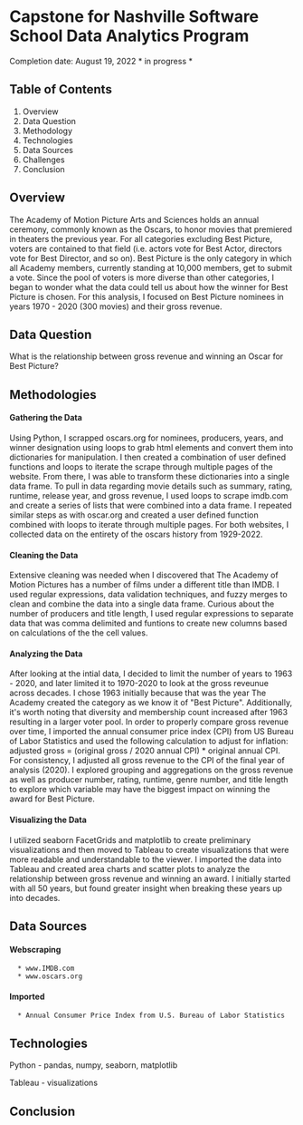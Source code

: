 # Capstone for Nashville Software School Data Analytics Program

Completion date: August 19, 2022      * in progress *

## Table of Contents
1. Overview
2. Data Question
3. Methodology
4. Technologies
5. Data Sources
6. Challenges
7. Conclusion


## Overview
  The Academy of Motion Picture Arts and Sciences holds an annual ceremony, commonly known as the Oscars, to honor movies that premiered in theaters the previous year. For all categories excluding Best Picture, voters are contained to that field (i.e. actors vote for Best Actor, directors vote for Best Director, and so on). Best Picture is the only category in which all Academy members, currently standing at 10,000 members, get to submit a vote. Since the pool of voters is more diverse than other categories, I began to wonder what the data could tell us about how the winner for Best Picture is chosen. For this analysis, I focused on Best Picture nominees in years 1970 - 2020 (300 movies) and their gross revenue.

## Data Question
  What is the relationship between gross revenue and winning an Oscar for Best Picture?

## Methodologies
  #### Gathering the Data
  Using Python, I scrapped oscars.org for nominees, producers, years, and winner designation using loops to grab html elements and convert them into dictionaries for manipulation. I then created a combination of user defined functions and loops to iterate the scrape through multiple pages of the website. From there, I was able to transform these dictionaries into a single data frame. 
  To pull in data regarding movie details such as summary, rating, runtime, release year, and gross revenue, I used loops to scrape imdb.com and create a series of lists that were combined into a data frame. I repeated similar steps as with oscar.org and created a user defined function combined with loops to iterate through multiple pages.
  For both websites, I collected data on the entirety of the oscars history from 1929-2022.
  
  #### Cleaning the Data
  Extensive cleaning was needed when I discovered that The Academy of Motion Pictures has a number of films under a different title than IMDB. I used regular expressions, data validation techniques, and fuzzy merges to clean and combine the data into a single data frame. Curious about the number of producers and title length, I used regular expressions to separate data that was comma delimited and funtions to create new columns based on calculations of the the cell values.

  #### Analyzing the Data
   After looking at the intial data, I decided to limit the number of years to 1963 - 2020, and later limited it to 1970-2020 to look at the gross reveunue across decades. I chose 1963 initially because that was the year The Academy created the category as we know it of "Best Picture". Additionally, it's worth noting that diversity and membership count increased after 1963 resulting in a larger voter pool. 
    In order to properly compare gross revenue over time, I imported the annual consumer price index (CPI) from US Bureau of Labor Statistics and used the following calculation to adjust for inflation: adjusted gross = (original gross / 2020 annual CPI) * original annual CPI. For consistency, I adjusted all gross revenue to the CPI of the final year of analysis (2020). 
    I explored grouping and aggregations on the gross revenue as well as producer number, rating, runtime, genre number, and title length to explore which variable may have the biggest impact on winning the award for Best Picture.

  #### Visualizing the Data
   I utilized seaborn FacetGrids and matplotlib to create preliminary visualizations and then moved to Tableau to create visualizations that were more readable and understandable to the viewer. I imported the data into Tableau and created area charts and scatter plots to analyze the relationship between gross revenue and winning an award. I initially started with all 50 years, but found greater insight when breaking these years up into decades. 

## Data Sources
  #### Webscraping
      * www.IMDB.com
      * www.oscars.org
  
  #### Imported
      * Annual Consumer Price Index from U.S. Bureau of Labor Statistics

## Technologies
Python - pandas, numpy, seaborn, matplotlib

Tableau - visualizations

## Conclusion
